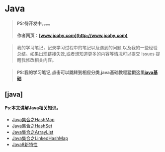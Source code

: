                                                                                    
#  Java
> #### PS:待开发中。。。。
> #### 作者网页：[www.jcohy.com](http://www.jcohy.com)  	

>  我的学习笔记，记录学习过程中的笔记以及遇到的问题,以及我的一些经验总结。如果出现链接失效,或者想知道更多的内容等情况可以提交 Issues 提醒我修改相关内容。

> #### PS:我的学习笔记,点击可以跳转到相应分类,java基础教程猛戳这里[java基础](http://www.runoob.com/java/java-tutorial.html)

## [java]
 #### Ps:本文讲解Java相关知识。
 * [Java集合之HashMap](https://github.com/jiachao23/jcohy-study-sample/tree/master/jcohy-study-java/markdown/HashMap.md)
 * [Java集合之HashSet](https://github.com/jiachao23/jcohy-study-sample/tree/master/jcohy-study-java/markdown/HashSet.md)
 * [Java集合之ArrayList](https://github.com/jiachao23/jcohy-study-sample/tree/master/jcohy-study-java/markdown/ArrayList.md)
 * [Java集合之LinkedHashMap](https://github.com/jiachao23/jcohy-study-sample/tree/master/jcohy-study-java/markdown/LinkedHashMap.md)
 * [Java8新特性](https://github.com/jiachao23/jcohy-study-sample/tree/master/jcohy-study-java/markdown/java8.md)